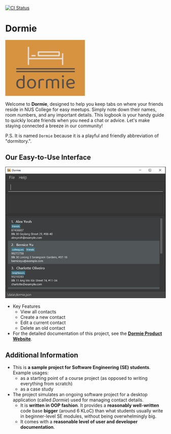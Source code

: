 [![CI Status](https://github.com/AY2324S2-CS2103T-F11-4/tp/workflows/Java%20CI/badge.svg)](https://github.com/AY2324S2-CS2103T-F11-4/tp/actions)

# Dormie
<img src="docs/images/dormie.png" width="250">

Welcome to **Dormie**, designed to help you keep tabs on where your friends reside in NUS College for easy meetups. Simply note down their names, room numbers, and any important details. This logbook is your handy guide to quickly locate friends when you need a chat or advice. Let's make staying connected a breeze in our community!

P.S. It is named `Dormie` because it is a playful and friendly abbreviation of "dormitory.".

## Our Easy-to-Use Interface
![Ui](docs/images/Ui.png)

* Key Features
  - View all contacts
  - Create a new contact
  - Edit a current contact
  - Delete an old contact
* For the detailed documentation of this project, see the **[Dormie Product Website](https://ay2324s2-cs2103t-f11-4.github.io/tp/)**.

## Additional Information
* This is **a sample project for Software Engineering (SE) students**.<br>
  Example usages:
  * as a starting point of a course project (as opposed to writing everything from scratch)
  * as a case study
* The project simulates an ongoing software project for a desktop application (called _Dormie_) used for managing contact details.
  * It is **written in OOP fashion**. It provides a **reasonably well-written** code base **bigger** (around 6 KLoC) than what students usually write in beginner-level SE modules, without being overwhelmingly big.
  * It comes with a **reasonable level of user and developer documentation**.
